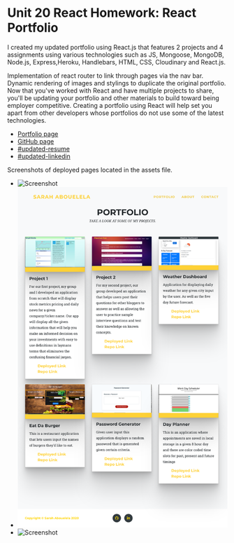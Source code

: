 # Unit 20 React Homework: React Portfolio
I created my updated portfolio using React.js that features 2 projects and 4 assignments using various technologies such as JS, Mongoose, MongoDB, Node.js, Express,Heroku, Handlebars, HTML, CSS, Cloudinary and React.js.

Implementation of react router to link through pages via the nav bar.  Dynamic rendering of images and stylings to duplicate the original portfolio.
Now that you've worked with React and have multiple projects to share, you'll be updating your portfolio and other materials to build toward being employer competitive. Creating a portfolio using React will help set you apart from other developers whose portfolios do not use some of the latest technologies.

* [Portfolio page](https://abouelelas.github.io/React-Portfolio/)
* [GitHub page](https://github.com/abouelelas/sarah-portfolio)
* [#updated-resume](https://docs.google.com/document/d/1GBBsIzDD1Wk0iNn7oTUjZb3qlcCHIBXFf5abyZ4cKtI/edit)
* [#updated-linkedin](https://www.linkedin.com/in/sarah-abouelela-006056b2/)

Screenshots of deployed pages located in the assets file.
* ![Screenshot](https://github.com/abouelelas/react-portfolio/blob/main/assets/img/reactportfolio1.png)
* ![Screenshot](https://github.com/abouelelas/react-portfolio/blob/main/assets/img/reactportfolio2.png)
* ![Screenshot](https://github.com/abouelelas/react-portfolio/blob/main/assets/img/reactportfolio3.png)
